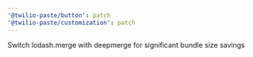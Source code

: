 ```yaml
---
'@twilio-paste/button': patch
'@twilio-paste/customization': patch
---
```


Switch lodash.merge with deepmerge for significant bundle size savings
